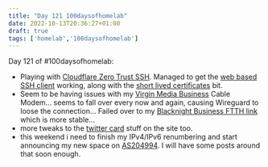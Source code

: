 ```yaml
---
title: "Day 121 100daysofhomelab"
date: 2022-10-13T20:36:27+01:00
draft: true
tags: ['homelab','100daysofhomelab']
---
```

Day 121 of #100daysofhomelab:

* Playing with [Cloudflare Zero Trust SSH](https://developers.cloudflare.com/cloudflare-one/connections/connect-apps/use_cases/ssh/). Managed to get the [web based SSH client](https://developers.cloudflare.com/cloudflare-one/applications/non-http/#rendering-in-the-browser) working, along with the [short lived certificates](https://developers.cloudflare.com/cloudflare-one/identity/users/short-lived-certificates/) bit.
* Seem to be having issues with my [Virgin Media Business](https://www.virginmedia.ie/business/) Cable Modem... seems to fall over every now and again, causing Wireguard to loose the connection... Failed over to my [Blacknight Business FTTH link](https://www.blacknight.com/broadband/business/) which is more stable...
* more tweaks to the [twitter card](https://miniblog.tiernanotoole.ie/posts/generating-twitter-card-images-in-hugo/) stuff on the site too.
* this weekend i need to finish my IPv4/IPv6 renumbering and start announcing my new space on [AS204994](https://as204994.net). I will have some posts around that soon enough.
